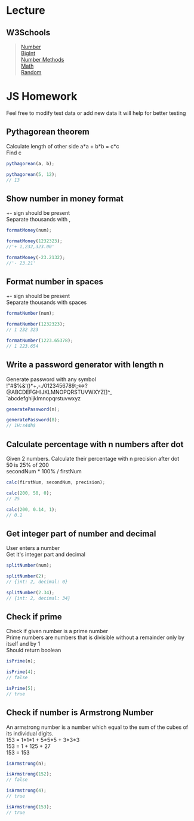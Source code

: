 # Lecture

## W3Schools

> [Number](https://www.w3schools.com/js/js_numbers.asp)  
> [BigInt](https://www.w3schools.com/js/js_bigint.asp)  
> [Number Methods](https://www.w3schools.com/js/js_number_methods.asp)  
> [Math](https://www.w3schools.com/js/js_math.asp)  
> [Random](https://www.w3schools.com/js/js_random.asp)

# JS Homework

Feel free to modify test data or add new data
It will help for better testing

## Pythagorean theorem

Calculate length of other side
a\*a + b\*b = c\*c  
Find c

```javascript
pythagorean(a, b);

pythagorean(5, 12);
// 13
```

## Show number in money format

+- sign should be present  
Separate thousands with ,

```javascript
formatMoney(num);

formatMoney(1232323);
//'+ 1,232,323.00'

formatMoney(-23.2132);
//'- 23.21'
```

## Format number in spaces

+- sign should be present  
Separate thousands with spaces

```javascript
formatNumber(num);

formatNumber(1232323);
// 1 232 323

formatNumber(1223.65378);
// 1 223.654
```

## Write a password generator with length n

Generate password with any symbol  
!"#$%&'()\*+,-./0123456789:;<=>?  
@ABCDEFGHIJKLMNOPQRSTUVWXYZ[\]^\_  
`abcdefghijklmnopqrstuvwxyz

```javascript
generatePassword(n);

generatePassword(8);
// 1H:s4dh$
```

## Calculate percentage with n numbers after dot

Given 2 numbers. Calculate their percentage with n precision after dot  
50 is 25% of 200  
secondNum \* 100% / firstNum

```javascript
calc(firstNum, secondNum, precision);

calc(200, 50, 0);
// 25

calc(200, 0.14, 1);
// 0.1
```

## Get integer part of number and decimal

User enters a number  
Get it's integer part and decimal

```javascript
splitNumber(num);

splitNumber(2);
// {int: 2, decimal: 0}

splitNumber(2.34);
// {int: 2, decimal: 34}
```

## Check if prime

Check if given number is a prime number  
Prime numbers are numbers that is divisible without a remainder only by itself and by 1  
Should return boolean

```javascript
isPrime(n);

isPrime(4);
// false

isPrime(5);
// true
```

## Check if number is Armstrong Number

An armstrong number is a number which equal to the sum of the cubes of its individual digits.  
153 = 1\*1\*1 + 5\*5\*5 + 3\*3\*3  
153 = 1 + 125 + 27  
153 = 153

```javascript
isArmstrong(n);

isArmstrong(152);
// false

isArmstrong(4);
// true

isArmstrong(153);
// true
```
